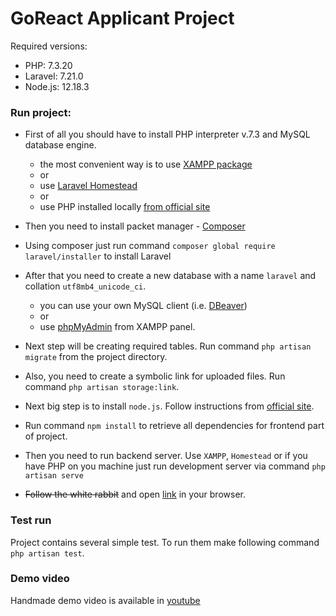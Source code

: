 # GoReact Applicant Project

Required versions:
- PHP: 7.3.20
- Laravel: 7.21.0
- Node.js: 12.18.3

### Run project:

* First of all you should have to install PHP interpreter v.7.3 and MySQL database engine.
    - the most convenient way is to use [XAMPP package](https://www.apachefriends.org/download.html)
    - or 
    - use [Laravel Homestead](https://laravel.com/docs/7.x/homestead)
    - or
    - use PHP installed locally [from official site](https://www.php.net/downloads)

* Then you need to install packet manager - [Composer](https://getcomposer.org/download/)
* Using composer just run command `composer global require laravel/installer` to install Laravel
* After that you need to create a new database with a name `laravel` and collation `utf8mb4_unicode_ci`.
    - you can use your own MySQL client (i.e. [DBeaver](https://dbeaver.io/))
    - or 
    - use [phpMyAdmin](http://localhost/phpmyadmin/) from XAMPP panel.
* Next step will be creating required tables. Run command `php artisan migrate` from the project directory.
* Also, you need to create a symbolic link for uploaded files. Run command `php artisan storage:link`.
* Next big step is to install `node.js`. Follow instructions from [official site](https://nodejs.org/en/).
* Run command `npm install` to retrieve all dependencies for frontend part of project.
* Then you need to run backend server. Use `XAMPP`, `Homestead` or if you have PHP on you machine just run
 development server via command `php artisan serve`
* ~~Follow the white rabbit~~ and open [link](http://127.0.0.1:8000) in your browser. 

### Test run

Project contains several simple test. To run them make following command `php artisan test`.

### Demo video

Handmade demo video is available in [youtube](https://youtu.be/c9Ls5YA283U)
